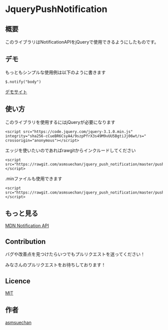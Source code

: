 JqueryPushNotification
====

## 概要
このライブラリはNotificationAPIをjQueryで使用できるようにしたものです。

## デモ
もっともシンプルな使用例は以下のように書きます
```
$.notify("body")
```

[デモサイト](https://asmsuechan.github.io/jquery_push_notification/)

## 使い方
このライブラリを使用するにはjQueryが必要になります
```
<script src="https://code.jquery.com/jquery-3.1.0.min.js" integrity="sha256-cCueBR6CsyA4/9szpPfrX3s49M9vUU5BgtiJj06wt/s=" crossorigin="anonymous"></script>
```

エッジを使いたいのであればrawgitからインクルードしてください
```
<script src="https://rawgit.com/asmsuechan/jquery_push_notification/master/push_notification.js"></script>
```

.minファイルも使用できます
```
<script src="https://rawgit.com/asmsuechan/jquery_push_notification/master/push_notification.js"></script>
```

## もっと見る
[MDN Notification API](https://developer.mozilla.org/ja/docs/Web/API/Notifications_API)

## Contribution
バグや改善点を見つけたらいつでもプルリクエストを送ってください！

みなさんのプルリクエストをお待ちしております！

## Licence

[MIT](https://github.com/asmsuechan/jquery_push_notification/blob/master/LICENCE)

## 作者

[asmsuechan](https://github.com/asmsuechan)
